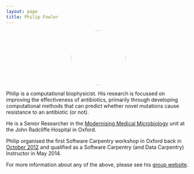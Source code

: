 ```yaml
---
layout: page
title: Philip Fowler
---
```


<center><img src="../img/profile-pic_philip-fowler.jpg"
    style="border-radius: 50%; width: 150px; height: 150px;"/>
    </center>

Philip is a computational biophysicist. His research is focussed on improving the effectiveness of antibiotics, primarily through developing computational methods that can predict whether novel mutations cause resistance to an antibiotic (or not).

He is a Senior Researcher in the [Modernising Medical Microbiology](http://modmedmicro.nsms.ox.ac.uk) unit at the John Radcliffe Hospital in Oxford.

Philip organised the first Software Carpentry workshop in Oxford back in [October 2012](http://fowlerlab.org/2012/11/01/running-my-first-software-carpentry-workshop/) and qualified as a Software Carpentry (and Data Carpentry) Instructor in May 2014. 

For more information about any of the above, please see his [group website](http://fowlerlab.org).

